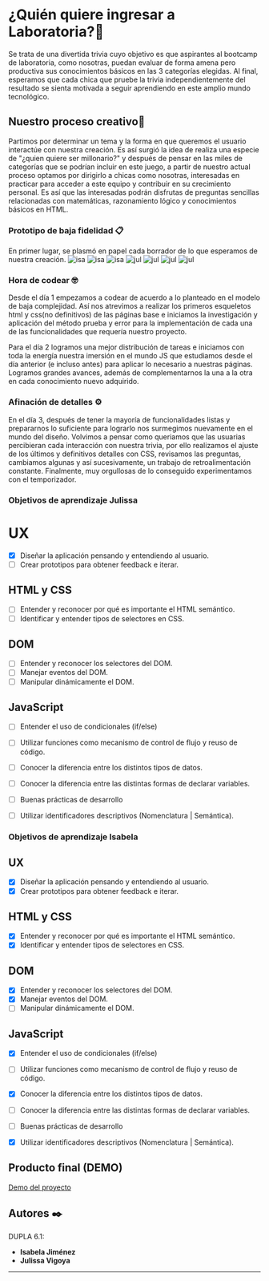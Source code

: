 # ¿Quién quiere ingresar a Laboratoria?🚀

Se trata de una divertida trivia cuyo objetivo es que aspirantes al bootcamp de laboratoria, como nosotras, puedan evaluar de forma amena pero productiva sus conocimientos básicos en las 3 categorías elegidas. Al final, esperamos que cada chica que pruebe la trivia independientemente del resultado se sienta motivada a seguir aprendiendo en este amplio mundo tecnológico. 

## Nuestro proceso creativo🔧

Partimos por determinar un tema y la forma en que queremos el usuario interactúe con nuestra creación. Es así surgió la idea de realiza una especie de "¿quien quiere ser millonario?" y después de pensar en las miles de categorías que se podrían incluir en este juego, a partir de nuestro actual proceso optamos por dirigirlo a chicas como nosotras, interesadas en practicar para acceder a este equipo y contribuir en su crecimiento personal. Es así que las interesadas podrán disfrutas de preguntas sencillas relacionadas con matemáticas, razonamiento lógico y conocimientos básicos en HTML. 


### Prototipo de baja fidelidad 📋

En primer lugar, se plasmó en papel cada borrador de lo que esperamos de nuestra creación.
![isa](https://github.com/julissa17/arquiEntrega1/blob/master/img/isa1.jpg)
![isa](https://github.com/julissa17/arquiEntrega1/blob/master/img/isa2.jpg)
![isa](https://github.com/julissa17/arquiEntrega1/blob/master/img/isa3.jpg)
![jul](https://github.com/julissa17/arquiEntrega1/blob/master/img/jul1.jpg)
![jul](https://github.com/julissa17/arquiEntrega1/blob/master/img/jul2.jpg)
![jul](https://github.com/julissa17/arquiEntrega1/blob/master/img/jul3.jpg)
![jul](https://github.com/julissa17/arquiEntrega1/blob/master/img/jul4.jpg)

### Hora de codear 🤓

Desde el día 1 empezamos a codear de acuerdo a lo planteado en el modelo de baja complejidad. Así nos atrevimos a realizar los primeros esqueletos html y css(no definitivos) de las páginas base e iniciamos la investigación y aplicación del método prueba y error para la implementación de cada una de las funcionalidades que requería nuestro proyecto. 

Para el día 2 logramos una mejor distribución de tareas e iniciamos con toda la energía nuestra imersión en el mundo JS que estudiamos desde el día anterior (e incluso antes) para aplicar lo necesario a nuestras páginas. Logramos grandes avances, además de complementarnos la una a la otra en cada conocimiento nuevo adquirido. 

### Afinación de detalles ⚙️

En el día 3, después de tener la mayoría de funcionalidades listas y prepararnos lo suficiente para lograrlo nos surmegimos nuevamente en el mundo del diseño. Volvimos a pensar como queriamos que las usuarias percibieran cada interacción con nuestra trivia, por ello realizamos el ajuste de los últimos y definitivos detalles con CSS, revisamos las preguntas, cambiamos algunas y así sucesivamente, un trabajo de retroalimentación constante. Finalmente, muy orgullosas de lo conseguido experimentamos con el temporizador. 


### Objetivos de aprendizaje Julissa

# UX

- [x] Diseñar la aplicación pensando y entendiendo al usuario.
- [ ] Crear prototipos para obtener feedback e iterar.

## HTML y CSS

- [ ] Entender y reconocer por qué es importante el HTML semántico.
- [ ] Identificar y entender tipos de selectores en CSS.

## DOM

- [ ] Entender y reconocer los selectores del DOM.
- [ ] Manejar eventos del DOM.
- [ ] Manipular dinámicamente el DOM.

## JavaScript

- [ ] Entender el uso de condicionales (if/else)
- [ ] Utilizar funciones como mecanismo de control de flujo y reuso de código.
- [ ] Conocer la diferencia entre los distintos tipos de datos.
- [ ] Conocer la diferencia entre las distintas formas de declarar variables.
- [ ] Buenas prácticas de desarrollo
- [ ] Utilizar identificadores descriptivos (Nomenclatura | Semántica).



### Objetivos de aprendizaje Isabela

## UX

- [x] Diseñar la aplicación pensando y entendiendo al usuario.
- [x] Crear prototipos para obtener feedback e iterar.

## HTML y CSS

- [x] Entender y reconocer por qué es importante el HTML semántico.
- [x] Identificar y entender tipos de selectores en CSS.

## DOM

- [x] Entender y reconocer los selectores del DOM.
- [x] Manejar eventos del DOM.
- [ ] Manipular dinámicamente el DOM.

## JavaScript

- [x] Entender el uso de condicionales (if/else)
- [ ] Utilizar funciones como mecanismo de control de flujo y reuso de código.
- [x] Conocer la diferencia entre los distintos tipos de datos.
- [ ] Conocer la diferencia entre las distintas formas de declarar variables.
- [ ] Buenas prácticas de desarrollo
- [x] Utilizar identificadores descriptivos (Nomenclatura | Semántica).


## Producto final (DEMO) 

[Demo del proyecto](https://isabelajs.github.io/Trivia/)


## Autores ✒️
DUPLA 6.1:

* **Isabela Jiménez** 
* **Julissa Vigoya** 
---

